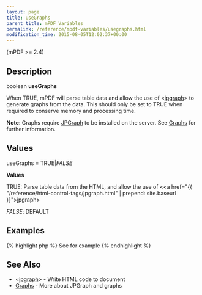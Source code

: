 ```yaml
---
layout: page
title: useGraphs
parent_title: mPDF Variables
permalink: /reference/mpdf-variables/usegraphs.html
modification_time: 2015-08-05T12:02:37+00:00
---
```




<p>(mPDF &gt;= 2.4)</p>
<h2>Description</h2>
<p class="manual_block">boolean <b>useGraphs</b></p>
<p>When <span class="smallblock">TRUE</span>, mPDF will parse table data and allow the use of &lt;<a href="{{ "/reference/html-control-tags/jpgraph.html" | prepend: site.baseurl }}">jpgraph</a>&gt; to generate graphs from the data. This should only be set to <span class="smallblock">TRUE</span> when required to conserve memory and processing time.</p>
<p class="manual_block"><b>Note: </b>Graphs require <a href="http://www.aditus.nu/jpgraph/" target="_blank">JPGraph</a> to be installed on the server. See <a href="{{ "/what-else-can-i-do/graphs.html" | prepend: site.baseurl }}">Graphs</a> for further information.</p>
<h2>Values</h2>
<p class="manual_param_dt"><span class="parameter">useGraphs</span> = <span class="smallblock">TRUE</span>|<span class="smallblock"><i>FALSE</i></span></p>
<p class="manual_param_dd"><b>Values</b>

<span class="smallblock">TRUE</span>: Parse table data from the HTML, and allow the use of &lt;<a href="{{ "/reference/html-control-tags/jpgraph.html" | prepend: site.baseurl }}">jpgraph</a>&gt;

<span class="smallblock"><i>FALSE</i></span>: <span class="smallblock">DEFAULT</span></p>
<h2>Examples</h2>

{% highlight php %}
See <jpgraph> for example
{% endhighlight %}

<h2>See Also</h2>
<ul>
<li class="manual_boxlist"><a href="{{ "/reference/mpdf-functions/writehtml.html" | prepend: site.baseurl }}"></a>&lt;<a href="{{ "/reference/html-control-tags/jpgraph.html" | prepend: site.baseurl }}">jpgraph</a>&gt; - Write HTML code to document</li>
<li class="manual_boxlist"><a href="{{ "/reference/mpdf-variables/charset-in.html" | prepend: site.baseurl }}">Graphs</a> - More about JPGraph and graphs

</li>
</ul>
<p>&nbsp;</p>
